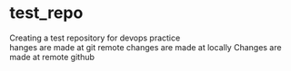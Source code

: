 # test_repo
Creating a test repository for devops practice  
hanges are made at git remote
changes are made at locally
Changes are made at remote github


